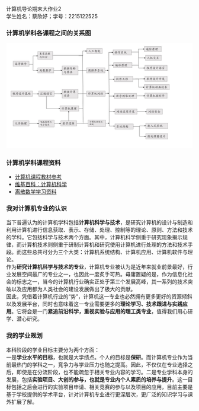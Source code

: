 <!DOCTYPE html>
<html>
  <head>
    <title>计算机导论期末大作业</title>
  </head>
  <body>
    <nav>
      <p1>计算机导论期末大作业2</p1>
    </nav>
    <aside>
      <p2>学生姓名：蔡欣妤；学号：2215122525</p2>
    </aside>
    <main>
      <section>
        <h3>计算机学科各课程之间的关系图</h3>
        <img src="./计算机学科各课程之间的关系图.jpg"/>
      </section>
      <section>
        <h3>计算机学科课程资料</h3>
        <ul>
         <li><a href="https://www.zhihu.com/question/49465438">计算机课程教材参考</a></li>
         <li><a href="https://zh.m.wikipedia.org/wiki/%E8%AE%A1%E7%AE%97%E6%9C%BA%E7%A7%91%E5%AD%A6">维基百科：计算机科学</a></li>
         <li><a href="https://www.bilibili.com/video/BV1cs411H7sz">离散数学学习资料</a></li>
      </section>
      <section>
        <h3>我对计算机专业的认识</h3>
        <p>
          当下普遍认为的计算机学科包括<b>计算机科学与技术</b>，是研究计算机的设计与制造和利用计算机进行信息获取、表示、存储、处理、控制等的理论、原则、方法和技术的学科。它包括科学与技术两个方面。其中，计算机科学侧重于研究现象揭示规律，而计算机技术则侧重于研制计算机和研究使用计算机进行处理的方法和技术手段。而这些总共可分为三个大类：计算机系统结构、计算机应用、计算机软件与理论。<br/>作为<b>研究计算机科学与技术的专业</b>，计算机专业被认为是近年来就业前景最好，行业发展空间最广的专业之一，也因此一度炙手可热。毋庸置疑的是，作为信息化社会的标志之一，当今的计算机行业确实正处于第三个发展高峰，其一系列的技术突破以及应用都为人类社会的建设发展做出了极大的贡献。<br/>因此，凭借着计算机行业的“势”，计算机这一专业也必然拥有更多更好的资源倾斜以及发展平台，同时也意味着这一专业需要更多的<b>理论学习、技术跟进与实践应用</b>。它将会是一门<b>紧追前沿科学，重视实验与应用的理工类专业</b>，值得我们用心研学、潜心研究。
       </p>
      </section>
      <section>
        <h3>我的学业规划</h3>
        <p>
          本科阶段的学业目标主要分为两个方面：<br/>一是<b>学业水平的目标</b>，也就是大学绩点。个人的目标是<b>保研</b>。而计算机专业作为当前最热门的学科之一，竞争力与学业压力也随之提高。因此，不仅仅在专业选择之后，即使是在分流阶段，也不能疏忽于相关专业内容的学习。二是专业学科本身的发展，包括<b>实验项目、大创的参与，也就是专业内个人素质的培养与提升</b>。这一目标包括之后会进行的实验项目申请、相关竞赛的参与以及项目的应用，目前主要是基于学校提供的学术平台，针对计算机专业进行更深层次，更广泛的知识学习与课外扩展了解。
        </p>
      </section>
  </body>
</html>